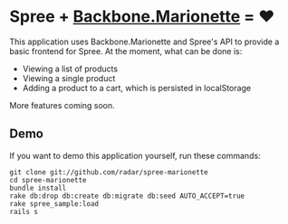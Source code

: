# Spree + [Backbone.Marionette](https://github.com/marionettejs/backbone.marionette) = :heart:

This application uses Backbone.Marionette and Spree's API to provide a basic
frontend for Spree. At the moment, what can be done is:

* Viewing a list of products
* Viewing a single product
* Adding a product to a cart, which is persisted in localStorage

More features coming soon.

## Demo

If you want to demo this application yourself, run these commands:

    git clone git://github.com/radar/spree-marionette
    cd spree-marionette
    bundle install
    rake db:drop db:create db:migrate db:seed AUTO_ACCEPT=true
    rake spree_sample:load
    rails s


